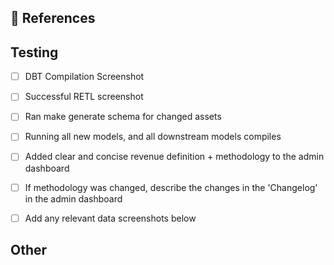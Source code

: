 ## :pushpin: References

## Testing

- [ ] DBT Compilation Screenshot
- [ ] Successful RETL screenshot
- [ ] Ran make generate schema for changed assets
- [ ] Running all new models, and all downstream models compiles

- [ ] Added clear and concise revenue definition + methodology to the admin dashboard
- [ ] If methodology was changed, describe the changes in the 'Changelog' in the admin dashboard

- [ ] Add any relevant data screenshots below

## Other
